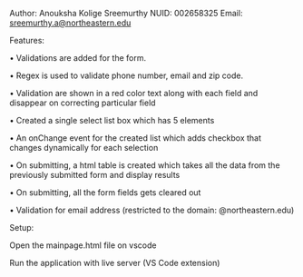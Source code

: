 Author: Anouksha Kolige Sreemurthy
NUID: 002658325
Email: sreemurthy.a@northeastern.edu

Features:

•	Validations are added for the form.

•	Regex is used to validate phone number, email and zip code.

•	Validation are shown in a red color text along with each field and disappear on correcting particular field 

•	Created a single select list box which has 5 elements

•	An onChange event for the created list which adds checkbox that changes dynamically for each selection

•	On submitting, a html table is created which takes all the data from the previously submitted form and display results

•	On submitting, all the form fields gets cleared out

•	Validation for email address (restricted to the domain: @northeastern.edu)


Setup:

Open the mainpage.html file on vscode

Run the application with live server (VS Code extension)
